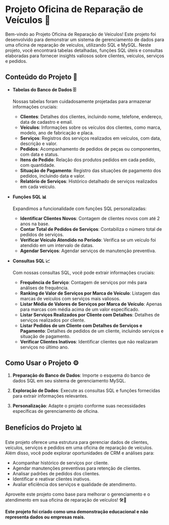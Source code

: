 # Projeto Oficina de Reparação de Veículos 🚗

Bem-vindo ao Projeto Oficina de Reparação de Veículos! Este projeto foi desenvolvido para demonstrar um sistema de gerenciamento de dados para uma oficina de reparação de veículos, utilizando SQL e MySQL. Neste projeto, você encontrará tabelas detalhadas, funções SQL úteis e consultas elaboradas para fornecer insights valiosos sobre clientes, veículos, serviços e pedidos.

## Conteúdo do Projeto 📑

- **Tabelas do Banco de Dados 🗄️**

  Nossas tabelas foram cuidadosamente projetadas para armazenar informações cruciais:

  - **Clientes**: Detalhes dos clientes, incluindo nome, telefone, endereço, data de cadastro e email.
  - **Veículos**: Informações sobre os veículos dos clientes, como marca, modelo, ano de fabricação e placa.
  - **Serviços**: Registros dos serviços realizados em veículos, com data, descrição e valor.
  - **Pedidos**: Acompanhamento de pedidos de peças ou componentes, com data e status.
  - **Itens de Pedido**: Relação dos produtos pedidos em cada pedido, com quantidade.
  - **Situação de Pagamento**: Registro das situações de pagamento dos pedidos, incluindo data e valor.
  - **Relatório de Serviços**: Histórico detalhado de serviços realizados em cada veículo.

- **Funções SQL  📊**

  Expandimos a funcionalidade com funções SQL personalizadas:

  - **Identificar Clientes Novos**: Contagem de clientes novos com até 2 anos na base.
  - **Contar Total de Pedidos de Serviços**: Contabiliza o número total de pedidos de serviços.
  - **Verificar Veículo Atendido no Período**: Verifica se um veículo foi atendido em um intervalo de datas.
  - **Agendar Serviços**: Agendar serviços de manutenção preventiva.

- **Consultas SQL  📈**

  Com nossas consultas SQL, você pode extrair informações cruciais:

  - **Frequência de Serviço**: Contagem de serviços por mês para análises de frequência.
  - **Ranking de Valor de Serviços por Marca de Veículo**: Listagem das marcas de veículos com serviços mais valiosos.
  - **Listar Média de Valores de Serviços por Marca de Veículo**: Apenas para marcas com média acima de um valor especificado.
  - **Listar Serviços Realizados por Cliente com Detalhes**: Detalhes de serviços realizados por cliente.
  - **Listar Pedidos de um Cliente com Detalhes de Serviços e Pagamento**: Detalhes de pedidos de um cliente, incluindo serviços e situação de pagamento.
  - **Verificar Clientes Inativos**: Identificar clientes que não realizaram serviços no último ano.

## Como Usar o Projeto ⚙️

1. **Preparação do Banco de Dados**: Importe o esquema do banco de dados SQL em seu sistema de gerenciamento MySQL.

2. **Exploração de Dados**: Execute as consultas SQL e funções fornecidas para extrair informações relevantes.

3. **Personalização**: Adapte o projeto conforme suas necessidades específicas de gerenciamento de oficina.

## Benefícios do Projeto 📊

Este projeto oferece uma estrutura para gerenciar dados de clientes, veículos, serviços e pedidos em uma oficina de reparação de veículos. Além disso, você pode explorar oportunidades de CRM e análises para:

- Acompanhar histórico de serviços por cliente.
- Agendar manutenções preventivas para retenção de clientes.
- Analisar padrões de pedidos dos clientes.
- Identificar e reativar clientes inativos.
- Avaliar eficiência dos serviços e qualidade de atendimento.

Aproveite este projeto como base para melhorar o gerenciamento e o atendimento em sua oficina de reparação de veículos! 🛠️🚗

**Este projeto foi criado como uma demonstração educacional e não representa dados ou empresas reais.**

